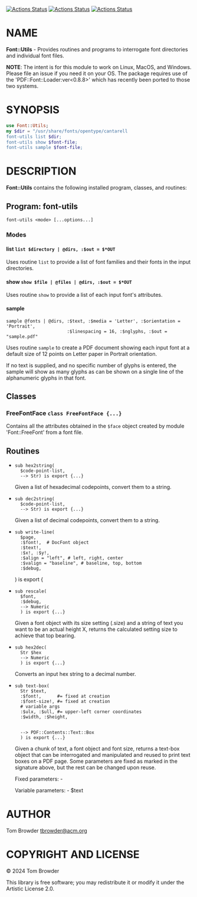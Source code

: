 [![Actions Status](https://github.com/tbrowder/Font-Utils/actions/workflows/linux.yml/badge.svg)](https://github.com/tbrowder/Font-Utils/actions) [![Actions Status](https://github.com/tbrowder/Font-Utils/actions/workflows/macos.yml/badge.svg)](https://github.com/tbrowder/Font-Utils/actions) [![Actions Status](https://github.com/tbrowder/Font-Utils/actions/workflows/windows.yml/badge.svg)](https://github.com/tbrowder/Font-Utils/actions)

NAME
====

**Font::Utils** - Provides routines and programs to interrogate font directories and individual font files. 

**NOTE**: The intent is for this module to work on Linux, MacOS, and Windows. Please file an issue if you need it on your OS. The package requires use of the 'PDF::Font::Loader:ver<0.8.8>' which has recently been ported to those two systems.

SYNOPSIS
========

```raku
use Font::Utils;
my $dir = "/usr/share/fonts/opentype/cantarell
font-utils list $dir;
font-utils show $font-file;
font-utils sample $font-file;
```

DESCRIPTION
===========

**Font::Utils** contains the following installed program, classes, and routines:

Program: **font-utils**
-----------------------

    font-utils <mode> [...options...]

### Modes

#### list `list $directory | @dirs, :$out = $*OUT`

Uses routine `list` to provide a list of font families and their fonts in the input directories.

#### show `show $file | @files | @dirs, :$out = $*OUT`

Uses routine `show` to provide a list of each input font's attributes.

#### sample

    sample @fonts | @dirs, :$text, :$media = 'Letter', :$orientation = 'Portrait',
                           :$linespacing = 16, :$nglyphs, :$out = "sample.pdf"

Uses routine `sample` to create a PDF document showing each input font at a default size of 12 points on Letter paper in Portrait orientation.

If no text is supplied, and no specific number of glyphs is entered, the sample will show as many glyphs as can be shown on a single line of the alphanumeric glyphs in that font.

Classes
-------

### FreeFontFace `class FreeFontFace {...}`

Contains all the attributes obtained in the `$face` object created by module 'Font::FreeFont' from a font file.

Routines
--------

  *     sub hex2string(
          $code-point-list, 
          --> Str) is export {...}

    Given a list of hexadecimal codepoints, convert them to a string.

  *     sub dec2string(
          $code-point-list, 
          --> Str) is export {...}

    Given a list of decimal codepoints, convert them to a string.

  *     sub write-line(
          $page,
          :$font!,  # DocFont object
          :$text!,
          :$x!, :$y!,
          :$align = "left", # left, right, center
          :$valign = "baseline", # baseline, top, bottom
          :$debug,
      ) is export {

  *     sub rescale(
          $font,
          :$debug,
          --> Numeric
          ) is export {...}

    Given a font object with its size setting (.size) and a string of text you want to be an actual height X, returns the calculated setting size to achieve that top bearing.

  *     sub hex2dec(
          Str $hex
          --> Numeric
          ) is export {...}

    Converts an input hex string to a decimal number.

  *     sub text-box(
          Str $text,
          :$font!,      #= fixed at creation
          :$font-size!, #= fixed at creation
          # variable args
          :$ulx, :$ull, #= upper-left corner coordinates
          :$width, :$height,


          --> PDF::Contents::Text::Box
          ) is export {...}

    Given a chunk of text, a font object and font size, returns a text-box object that can be interrogated and manipulated and reused to print text boxes on a PDF page. Some parameters are fixed as marked in the signature above, but the rest can be changed upon reuse.

    Fixed parameters: - 

    Variable parameters: - $text

AUTHOR
======

Tom Browder <tbrowder@acm.org>

COPYRIGHT AND LICENSE
=====================

© 2024 Tom Browder

This library is free software; you may redistribute it or modify it under the Artistic License 2.0.

